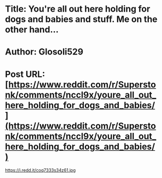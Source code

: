 # Title: You're all out here holding for dogs and babies and stuff. Me on the other hand...
# Author: Glosoli529
# Post URL: [https://www.reddit.com/r/Superstonk/comments/nccl9x/youre_all_out_here_holding_for_dogs_and_babies/](https://www.reddit.com/r/Superstonk/comments/nccl9x/youre_all_out_here_holding_for_dogs_and_babies/)


https://i.redd.it/coq7333s34z61.jpg